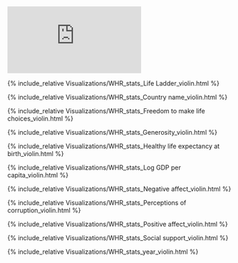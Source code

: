 ![test](https://github.com/hagerna/World-Happiness-Data/tree/gh-pages/Martin_Alvarez-Kuglen/Visualizations/WHR+stats+Life+Ladder+violin.html)


{% include_relative Visualizations/WHR_stats_Life Ladder_violin.html %}

{% include_relative Visualizations/WHR_stats_Country name_violin.html %}

{% include_relative Visualizations/WHR_stats_Freedom to make life choices_violin.html %}

{% include_relative Visualizations/WHR_stats_Generosity_violin.html %}

{% include_relative Visualizations/WHR_stats_Healthy life expectancy at birth_violin.html %}

{% include_relative Visualizations/WHR_stats_Log GDP per capita_violin.html %}

{% include_relative Visualizations/WHR_stats_Negative affect_violin.html %}

{% include_relative Visualizations/WHR_stats_Perceptions of corruption_violin.html %}

{% include_relative Visualizations/WHR_stats_Positive affect_violin.html %}


{% include_relative Visualizations/WHR_stats_Social support_violin.html %}

{% include_relative Visualizations/WHR_stats_year_violin.html %}


